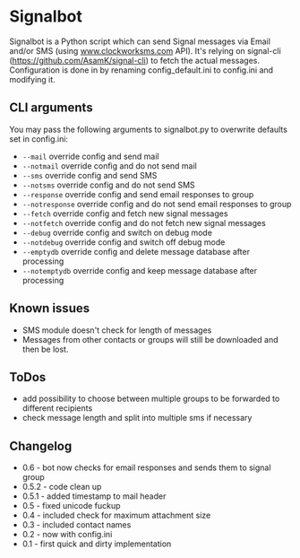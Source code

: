# Signalbot

Signalbot is a Python script which can send Signal messages via Email and/or SMS (using www.clockworksms.com API). It's relying on signal-cli (https://github.com/AsamK/signal-cli) to fetch the actual messages. Configuration is done in by renaming config_default.ini to config.ini and modifying it.

## CLI arguments

You may pass the following arguments to signalbot.py to overwrite defaults set in config.ini:

- `--mail` override config and send mail
- `--notmail` override config and do not send mail
- `--sms` override config and send SMS
- `--notsms` override config and do not send SMS
- `--response` override config and send email responses to group
- `--notresponse` override config and do not send email responses to group
- `--fetch` override config and fetch new signal messages
- `--notfetch` override config and do not fetch new signal messages
- `--debug` override config and switch on debug mode
- `--notdebug` override config and switch off debug mode
- `--emptydb` override config and delete message database after processing
- `--notemptydb` override config and keep message database after processing

## Known issues

- SMS module doesn't check for length of messages
- Messages from other contacts or groups will still be downloaded and then be lost.

## ToDos

- add possibility to choose between multiple groups to be forwarded to different recipients
- check message length and split into multiple sms if necessary

## Changelog

- 0.6   - bot now checks for email responses and sends them to signal group
- 0.5.2 - code clean up
- 0.5.1 - added timestamp to mail header
- 0.5   - fixed unicode fuckup
- 0.4   - included check for maximum attachment size
- 0.3   - included contact names
- 0.2   - now with config.ini
- 0.1   - first quick and dirty implementation
